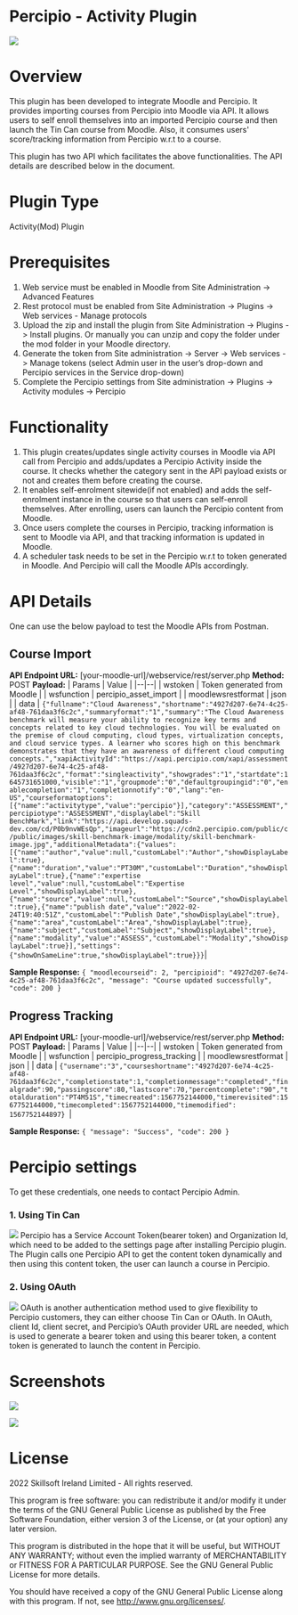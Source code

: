 # Percipio - Activity Plugin
![](pix/pluginlogo.png)

# Overview
This plugin has been developed to integrate Moodle and Percipio. It provides importing courses from Percipio into Moodle via API. It allows users to self enroll themselves into an imported Percipio course and then launch the Tin Can course from Moodle. Also, it consumes users' score/tracking information from Percipio w.r.t to a course.

This plugin has two API which facilitates the above functionalities. The API details are described below in the document.

# Plugin Type
Activity(Mod) Plugin

# Prerequisites
1.  Web service must be enabled in Moodle from Site Administration -> Advanced Features
2.  Rest protocol must be enabled from Site Administration -> Plugins -> Web services - Manage protocols
3.  Upload the zip and install the plugin from Site Administration -> Plugins -> Install plugins. Or manually you can unzip and copy the folder under the mod folder in your Moodle directory.
4.  Generate the token from Site administration -> Server -> Web services -> Manage tokens (select Admin user in the user’s drop-down and Percipio services in the Service drop-down)
5.  Complete the Percipio settings from Site administration -> Plugins -> Activity modules -> Percipio

# Functionality
1.  This plugin creates/updates single activity courses in Moodle via API call from Percipio and adds/updates a Percipio Activity inside the course. It checks whether the category sent in the API payload exists or not and creates them before creating the course.
2.  It enables self-enrolment sitewide(if not enabled) and adds the self-enrolment instance in the course so that users can self-enroll themselves. After enrolling, users can launch the Percipio content from Moodle.
3.  Once users complete the courses in Percipio, tracking information is sent to Moodle via API, and that tracking information is updated in Moodle.
4.  A scheduler task needs to be set in the Percipio w.r.t to token generated in Moodle. And Percipio will call the Moodle APIs accordingly.
    
# API Details
One can use the below payload to test the Moodle APIs from Postman.

## Course Import
**API Endpoint URL:** [your-moodle-url]/webservice/rest/server.php
**Method:** POST
**Payload:**
| Params | Value |
|--|--|
| wstoken | Token generated from Moodle |
| wsfunction | percipio_asset_import |
| moodlewsrestformat | json |
| data | ``{"fullname":"Cloud Awareness","shortname":"4927d207-6e74-4c25-af48-761daa3f6c2c","summaryformat":"1","summary":"The Cloud Awareness benchmark will measure your ability to recognize key terms and concepts related to key cloud technologies. You will be evaluated on the premise of cloud computing, cloud types, virtualization concepts, and cloud service types. A learner who scores high on this benchmark demonstrates that they have an awareness of different cloud computing concepts.","xapiActivityId":"https://xapi.percipio.com/xapi/assessment/4927d207-6e74-4c25-af48-761daa3f6c2c","format":"singleactivity","showgrades":"1","startdate":1645731651000,"visible":"1","groupmode":"0","defaultgroupingid":"0","enablecompletion":"1","completionnotify":"0","lang":"en-US","courseformatoptions":[{"name":"activitytype","value":"percipio"}],"category":"ASSESSMENT","percipiotype":"ASSESSMENT","displaylabel":"Skill BenchMark","link":"https://api.develop.squads-dev.com/cd/P0b9nvWEsQp","imageurl":"https://cdn2.percipio.com/public/c/public/images/skill-benchmark-image/modality/skill-benchmark-image.jpg","additionalMetadata":{"values":[{"name":"author","value":null,"customLabel":"Author","showDisplayLabel":true},{"name":"duration","value":"PT30M","customLabel":"Duration","showDisplayLabel":true},{"name":"expertise level","value":null,"customLabel":"Expertise Level","showDisplayLabel":true},{"name":"source","value":null,"customLabel":"Source","showDisplayLabel":true},{"name":"publish date","value":"2022-02-24T19:40:51Z","customLabel":"Publish Date","showDisplayLabel":true},{"name":"area","customLabel":"Area","showDisplayLabel":true},{"name":"subject","customLabel":"Subject","showDisplayLabel":true},{"name":"modality","value":"ASSESS","customLabel":"Modality","showDisplayLabel":true}],"settings":{"showOnSameLine":true,"showDisplayLabel":true}}}``|

**Sample Response:**
``
{
"moodlecourseid": 2,
"percipioid": "4927d207-6e74-4c25-af48-761daa3f6c2c",
"message": "Course updated successfully",
"code": 200
}
``

## Progress Tracking
**API Endpoint URL:** [your-moodle-url]/webservice/rest/server.php
**Method:** POST
**Payload:**
| Params | Value |
|--|--|
| wstoken | Token generated from Moodle |
| wsfunction | percipio_progress_tracking |
| moodlewsrestformat | json |
| data | ``{"username":"3","courseshortname":"4927d207-6e74-4c25-af48-761daa3f6c2c","completionstate":1,"completionmessage":"completed","finalgrade":90,"passingscore":80,"lastscore":70,"percentcomplete":"90","totalduration":"PT4M51S","timecreated":1567752144000,"timerevisited":1567752144000,"timecompleted":1567752144000,"timemodified": 1567752144897} ``|

**Sample Response:**
``
{
"message": "Success",
"code": 200
}
``

# Percipio settings
To get these credentials, one needs to contact Percipio Admin.

### 1. Using Tin Can
![](pix/tincan.png)
Percipio has a Service Account Token(bearer token) and Organization Id, which need to be added to the settings page after installing Percipio plugin.
The Plugin calls one Percipio API to get the content token dynamically and then using this content token, the user can launch a course in Percipio.

### 2. Using OAuth
![](pix/oauth.png)
OAuth is another authentication method used to give flexibility to Percipio customers, they can either choose Tin Can or OAuth.
In OAuth, client Id, client secret, and Percipio’s OAuth provider URL are needed, which is used to generate a bearer token and using this bearer token, a content token is generated to launch the content in Percipio.

# Screenshots

![](pix/launch.png)

![](pix/report.png)



# License
2022 Skillsoft Ireland Limited - All rights reserved.

This program is free software: you can redistribute it and/or modify it under the terms of the GNU General Public License as published by the Free Software Foundation, either version 3 of the License, or (at your option) any later version.

This program is distributed in the hope that it will be useful, but WITHOUT ANY WARRANTY; without even the implied warranty of MERCHANTABILITY or FITNESS FOR A PARTICULAR PURPOSE. See the GNU General Public License for more details.

You should have received a copy of the GNU General Public License along with this program. If not, see http://www.gnu.org/licenses/.
